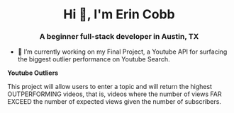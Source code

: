 <h1 align="center">Hi 👋, I'm Erin Cobb</h1>
<h3 align="center">A beginner full-stack developer in Austin, TX</h3>

- 🔭 I’m currently working on my Final Project, a Youtube API for surfacing the biggest outlier performance on Youtube Search.

**Youtube Outliers**

This project will allow users to enter a topic and will return the highest OUTPERFORMING videos, that is, videos where the number of views FAR EXCEED the number of expected views given the number of subscribers.



